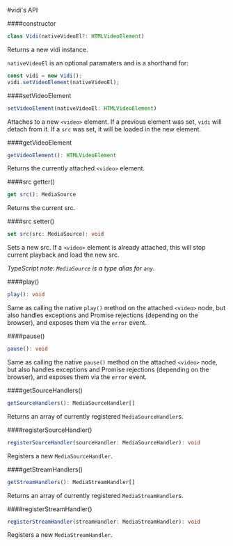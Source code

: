 #vidi's API

####constructor
```ts
class Vidi(nativeVideoEl?: HTMLVideoElement)
```
Returns a new vidi instance.

`nativeVideoEl` is an optional paramaters and is a shorthand for:
```ts
const vidi = new Vidi();
vidi.setVideoElement(nativeVideoEl);
```

####setVideoElement
```ts
setVideoElement(nativeVideoEl: HTMLVideoElement)
```
Attaches to a new `<video>` element.
If a previous element was set, `vidi` will detach from it.
If a `src` was set, it will be loaded in the new element. 

####getVideoElement
```ts
getVideoElement(): HTMLVideoElement
```
Returns the currently attached `<video>` element.

####src getter()
```ts
get src(): MediaSource
```
Returns the current src.

####src setter() 
```ts
set src(src: MediaSource): void
```
Sets a new src. If a `<video>` element is already attached, this will stop current playback and load the new src.

*TypeScript note: `MediaSource` is a type alias for `any`.* 

####play() 
```ts
play(): void
```
Same as calling the native `play()` method on the attached `<video>` node,
but also handles exceptions and Promise rejections (depending on the browser),
and exposes them via the `error` event.

####pause() 
```ts
pause(): void
```
Same as calling the native `pause()` method on the attached `<video>` node,
but also handles exceptions and Promise rejections (depending on the browser),
and exposes them via the `error` event.

####getSourceHandlers() 
```ts
getSourceHandlers(): MediaSourceHandler[]
```
Returns an array of currently registered `MediaSourceHandler`s.

####registerSourceHandler() 
```ts
registerSourceHandler(sourceHandler: MediaSourceHandler): void
```
Registers a new `MediaSourceHandler`.


####getStreamHandlers() 
```ts
getStreamHandlers(): MediaStreamHandler[]
```
Returns an array of currently registered `MediaStreamHandler`s.

####registerStreamHandler() 
```ts
registerStreamHandler(streamHandler: MediaStreamHandler): void
```
Registers a new `MediaStreamHandler`.
